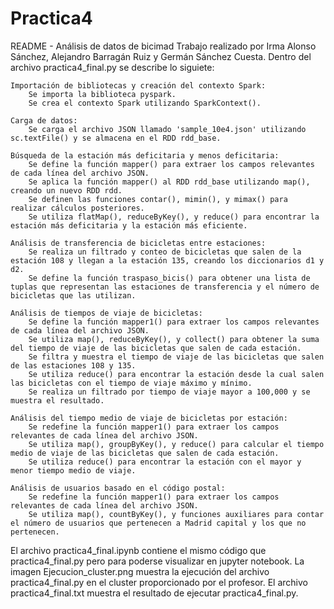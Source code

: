 # Practica4
README - Análisis de datos de bicimad
Trabajo realizado por Irma Alonso Sánchez, Alejandro Barragán Ruiz y Germán Sánchez Cuesta.
Dentro del archivo practica4_final.py se describe lo siguiete:

    Importación de bibliotecas y creación del contexto Spark:
        Se importa la biblioteca pyspark.
        Se crea el contexto Spark utilizando SparkContext().

    Carga de datos:
        Se carga el archivo JSON llamado 'sample_10e4.json' utilizando sc.textFile() y se almacena en el RDD rdd_base.

    Búsqueda de la estación más deficitaria y menos deficitaria:
        Se define la función mapper() para extraer los campos relevantes de cada línea del archivo JSON.
        Se aplica la función mapper() al RDD rdd_base utilizando map(), creando un nuevo RDD rdd.
        Se definen las funciones contar(), mimin(), y mimax() para realizar cálculos posteriores.
        Se utiliza flatMap(), reduceByKey(), y reduce() para encontrar la estación más deficitaria y la estación más eficiente.

    Análisis de transferencia de bicicletas entre estaciones:
        Se realiza un filtrado y conteo de bicicletas que salen de la estación 108 y llegan a la estación 135, creando los diccionarios d1 y d2.
        Se define la función traspaso_bicis() para obtener una lista de tuplas que representan las estaciones de transferencia y el número de bicicletas que las utilizan.

    Análisis de tiempos de viaje de bicicletas:
        Se define la función mapper1() para extraer los campos relevantes de cada línea del archivo JSON.
        Se utiliza map(), reduceByKey(), y collect() para obtener la suma del tiempo de viaje de las bicicletas que salen de cada estación.
        Se filtra y muestra el tiempo de viaje de las bicicletas que salen de las estaciones 108 y 135.
        Se utiliza reduce() para encontrar la estación desde la cual salen las bicicletas con el tiempo de viaje máximo y mínimo.
        Se realiza un filtrado por tiempo de viaje mayor a 100,000 y se muestra el resultado.

    Análisis del tiempo medio de viaje de bicicletas por estación:
        Se redefine la función mapper1() para extraer los campos relevantes de cada línea del archivo JSON.
        Se utiliza map(), groupByKey(), y reduce() para calcular el tiempo medio de viaje de las bicicletas que salen de cada estación.
        Se utiliza reduce() para encontrar la estación con el mayor y menor tiempo medio de viaje.

    Análisis de usuarios basado en el código postal:
        Se redefine la función mapper1() para extraer los campos relevantes de cada línea del archivo JSON.
        Se utiliza map(), countByKey(), y funciones auxiliares para contar el número de usuarios que pertenecen a Madrid capital y los que no pertenecen.

El archivo practica4_final.ipynb contiene el mismo código que practica4_final.py pero para poderse visualizar en jupyter notebook.
La imagen Ejecucion_cluster.png muestra la ejecución del archivo practica4_final.py en el cluster proporcionado por el profesor.
El archivo practica4_final.txt muestra el resultado de ejecutar practica4_final.py.

